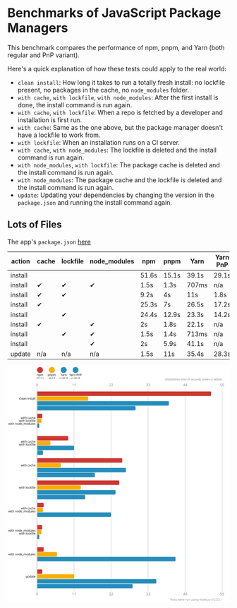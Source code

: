 # Benchmarks of JavaScript Package Managers

This benchmark compares the performance of npm, pnpm, and Yarn (both regular and PnP variant).

Here's a quick explanation of how these tests could apply to the real world:

- `clean install`: How long it takes to run a totally fresh install: no lockfile present, no packages in the cache, no `node_modules` folder.
- `with cache`, `with lockfile`, `with node_modules`: After the first install is done, the install command is run again.
- `with cache`, `with lockfile`: When a repo is fetched by a developer and installation is first run.
- `with cache`: Same as the one above, but the package manager doesn't have a lockfile to work from.
- `with lockfile`: When an installation runs on a CI server.
- `with cache`, `with node_modules`: The lockfile is deleted and the install command is run again.
- `with node_modules`, `with lockfile`: The package cache is deleted and the install command is run again.
- `with node_modules`: The package cache and the lockfile is deleted and the install command is run again.
- `update`: Updating your dependencies by changing the version in the `package.json` and running the install command again.

## Lots of Files

The app's `package.json` [here](https://github.com/pnpm/pnpm.github.io/blob/main/benchmarks/fixtures/alotta-files/package.json)

| action  | cache | lockfile | node_modules| npm | pnpm | Yarn | Yarn PnP |
| ---     | ---   | ---      | ---         | --- | --- | --- | --- |
| install |       |          |             | 51.6s | 15.1s | 39.1s | 29.1s |
| install | ✔     | ✔        | ✔           | 1.5s | 1.3s | 707ms | n/a |
| install | ✔     | ✔        |             | 9.2s | 4s | 11s | 1.8s |
| install | ✔     |          |             | 25.3s | 7s | 26.5s | 17.2s |
| install |       | ✔        |             | 24.4s | 12.9s | 23.3s | 14.2s |
| install | ✔     |          | ✔           | 2s | 1.8s | 22.1s | n/a |
| install |       | ✔        | ✔           | 1.5s | 1.4s | 713ms | n/a |
| install |       |          | ✔           | 2s | 5.9s | 41.1s | n/a |
| update  | n/a   | n/a      | n/a         | 1.5s | 11s | 35.4s | 28.3s |

![Graph of the alotta-files results](../../static/img/benchmarks/alotta-files.svg)
